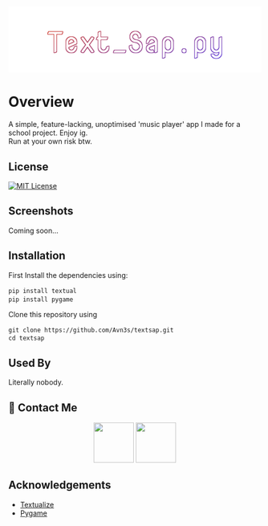 <p align="center">
<img src="https://github.com/Avn3s/textsap/blob/master/Text_Sap.py.svg", width=700>
</p>

# Overview

A simple, feature-lacking, unoptimised 'music player' app I made for a school project.
Enjoy ig.
<br>
Run at your own risk btw.


## License


[![MIT License](https://img.shields.io/badge/License-MIT-green.svg)](https://choosealicense.com/licenses/mit/)



## Screenshots

Coming soon...


## Installation

First Install the dependencies using:
```bash
pip install textual
pip install pygame
```

Clone this repository using

```git
git clone https://github.com/Avn3s/textsap.git
cd textsap
```

    
## Used By

Literally nobody.

## 🔗 Contact Me
<p align="center">
<a href="https://discordapp.com/users/1195015190807326853"><img src="https://static.vecteezy.com/system/resources/previews/023/986/998/large_2x/discord-logo-discord-logo-transparent-discord-icon-transparent-free-free-png.png" width="80" height="80"></img></a>
<a href="mailto:astarcys7@proton.me"><img src="https://www.dockhunt.com/_next/image?url=https%3A%2F%2Fdockhunt-images.nyc3.cdn.digitaloceanspaces.com%2Fd7519e4c-6f21-4206-9b4a-c8b731034abc&w=256&q=75" width="80" height="80"></img></a>

</p>


## Acknowledgements

 - [Textualize](https://https://www.textualize.io/)
 - [Pygame](https://www.pygame.org/docs/)
